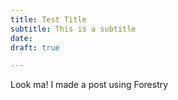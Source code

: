 ```yaml
---
title: Test Title
subtitle: This is a subtitle
date: 
draft: true

---
```

Look ma! I made a post using Forestry